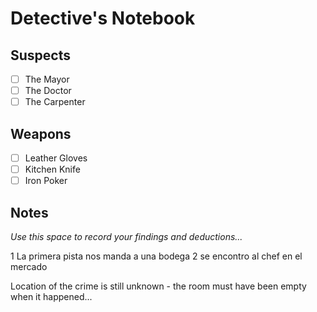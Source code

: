 # Detective's Notebook

## Suspects
- [ ] The Mayor
- [ ] The Doctor
- [ ] The Carpenter

## Weapons
- [ ] Leather Gloves
- [ ] Kitchen Knife
- [ ] Iron Poker

## Notes
*Use this space to record your findings and deductions...*

1 La primera pista nos manda a una bodega 
2 se encontro al chef en el mercado 

Location of the crime is still unknown - the room must have been empty when it happened...
